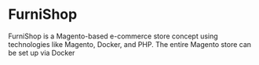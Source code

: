 # FurniShop
FurniShop is a Magento-based e-commerce store concept using technologies like Magento, Docker, and PHP. The entire Magento store can be set up via Docker
